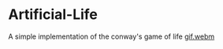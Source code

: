 # Artificial-Life
A simple implementation of the conway's game of life
[gif.webm](https://github.com/STRTSNM/Artificial-Life/assets/64964414/9058bfe3-d3b7-4c5b-bf22-57ca1735ea19)
